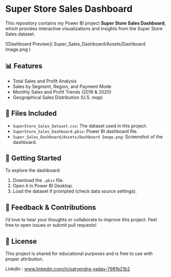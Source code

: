 # Super Store Sales Dashboard  

This repository contains my Power BI project **Super Store Sales Dashboard**, which provides interactive visualizations and insights from the Super Store Sales dataset.  

![Dashboard Preview]( Super_Sales_Dashboard/Assets/Dashboard Image.png )  

## 📊 Features  
- Total Sales and Profit Analysis  
- Sales by Segment, Region, and Payment Mode  
- Monthly Sales and Profit Trends (2019 & 2020)  
- Geographical Sales Distribution (U.S. map)  

## 📂 Files Included  
- `SuperStore_Sales_Dataset.csv`: The dataset used in this project.  
- `SuperStore_Sales_Dashboard.pbix`: Power BI dashboard file.  
- `Super_Sales_Dashboard/Assets/Dashboard Image.png`: Screenshot of the dashboard.  

## 🚀 Getting Started  
To explore the dashboard:  
1. Download the `.pbix` file.  
2. Open it in Power BI Desktop.  
3. Load the dataset if prompted (check data source settings).  

## 🤝 Feedback & Contributions  
I’d love to hear your thoughts or collaborate to improve this project. Feel free to open issues or submit pull requests!  

## 📌 License  
This project is shared for educational purposes and is free to use with proper attribution.  

LinkdIn : www.linkedin.com/in/satyendra-yadav-7981b21b2
